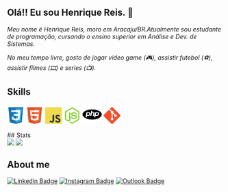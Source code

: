 ## Olá!! Eu sou Henrique Reis. 🍺


*Meu nome é Henrique Reis, moro em Aracaju/BR.Atualmente sou estudante de programação, cursando o ensino superior em Análise e Dev. de Sistemas.*

*No meu tempo livre, gosto de jogar video game (🎮), assistir futebol (⚽️), assistir filmes (🎞️) e series (📺).*

## Skills
<p align="left">
  <img src="https://raw.githubusercontent.com/devicons/devicon/master/icons/css3/css3-original.svg" width="40" height="40"/>
  <img src="https://raw.githubusercontent.com/devicons/devicon/master/icons/html5/html5-original.svg" width="40" height="40"/>
  <img src="https://raw.githubusercontent.com/devicons/devicon/master/icons/javascript/javascript-original.svg" width="40" height="40"/>
  <img src="https://raw.githubusercontent.com/devicons/devicon/master/icons/nodejs/nodejs-original.svg" width="40" height="40"/>
  <img src="https://raw.githubusercontent.com/devicons/devicon/master/icons/php/php-plain.svg" width="45" height="45"/>
  <img src="https://raw.githubusercontent.com/devicons/devicon/master/icons/git/git-original.svg" width="40" height="40"/>
</p>


</p>
## Stats
<div>
  <a href="https://github.com/Kraven321" style="text-decoration:none">
    <img height="180em" src="https://github-readme-stats.vercel.app/api?username=kraven321&show_icons=true&theme=github_dark" style="max-width: 100%;"/>
  </a>
  <a href="https://github.com/Kraven321" style="text-decoration:none">
    <img height="180em" src="https://github-readme-stats.vercel.app/api/top-langs/?username=kraven321&layout=compact&langs_count=16&theme=github_dark" style="max-width: 100%;"/>
  </a>
</div>


## About me
[![Linkedin Badge](https://img.shields.io/badge/-LinkedIn-blue?style=flat-square&logo=Linkedin&logoColor=white&link=https://www.linkedin.com/in/henrique-reis-b1a2a520b/)](https://www.linkedin.com/in/henrique-reis-b1a2a520b/)
[![Instagram Badge](https://img.shields.io/badge/-Instagram-pink?style=flat-square&logo=instagram&logoColor=black&link=https://www.instagram.com/henriquereissz/)](https://www.instagram.com/henriquereissz/)
[![Outlook Badge](https://img.shields.io/badge/-Outlook-blue?style=flat-square&logo=microsoft-outlook&logoColor=white&link=mailto:henriquereiscarvalho@outlook.com)](mailto:henriquereiscarvalho@outlook.com)


